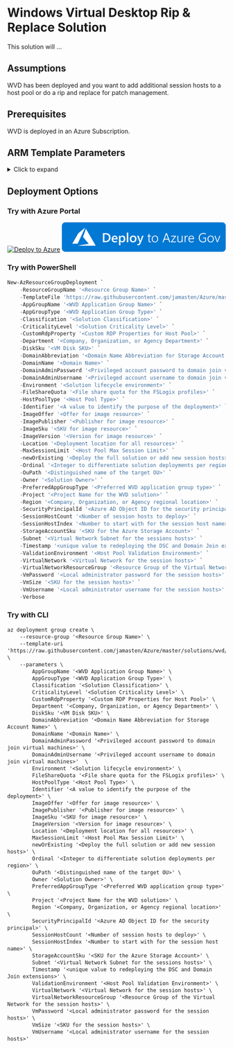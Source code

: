 # Windows Virtual Desktop Rip & Replace Solution

This solution will ...

## Assumptions

WVD has been deployed and you want to add additional session hosts to a host pool or do a rip and replace for patch management.

## Prerequisites

WVD is deployed in an Azure Subscription.

## ARM Template Parameters

<details>
<summary>Click to expand</summary>

### REQUIRED

- **AppGroupName**: The name of the WVD application group
- **AppGroupType**: The type of the WVD application group
- **DiskSku**: Storage SKU for the WVD session host disks
- **DomainAbbreviation**: An abbreviation for your domain or organization to uniquely name your Azure Storage Accounts across all of Azure.
- **DomainName**: Name of the domain that provides ADDS to the WVD session hosts and is synchronized with Azure AD
- **DomainAdminPassword**: Input your domain administrator password to join the WVD session hosts to your domain
- **DomainAdminUsername**: Input your domain administrator username to join the WVD session hosts to your domain. Only the username is required. Do not add the NETBIOS value.
- **Environment**: The environment for the deployed resources. Default is 'd' for 'Development'. 'p' is for 'Production'. 't' is for 'Test'.
- **FileShareQuota**: The quota for the Azure file share.  It's recommended to allocate 30GB per user.
- **HostPoolType**: These options specify the host pool type and depending on the type, provides the load balancing options and assignment types.
- **Identifier**: Unique value to define the purpose of this solution. This will be used in resource naming and added as a tag to each resource.
- **ImageOffer**: Offer for the virtual machine image
- **ImagePublisher**: Publisher for the virtual machine image
- **ImageSku**: SKU for the virtual machine image
- **ImageVersion**: Version for the virtual machine image
- **Location**: Deployment location for all resources
- **MaxSessionLimit**: Maximum sessions per WVD session host
- **newOrExisting**: This value determines if you are deploying the whole solution or redeploying to add session hosts to the host pool.
- **Ordinal**: Deployment number for WVD; determines which project or group this falls under
- **PreferredAppGroupType**: The type of preferred application group type.  The default is Desktop which creates 'Desktop Application Group'
- **SecurityPrincipalId**: The Object ID for the Security Principal to assign to the WVD Application Group.  This Security Principal will be assigned the Desktop Virtualization User role on the Application Group.
- **SessionHostCount**: Number of session hosts to deploy in the host pool
- **SessionHostIndex**: The session host number to begin with for the deployment. This is important when adding VM's to ensure the names do not conflict.
- **StorageAccountSku**: Storage SKU for the WVD session host disks
- **Subnet**: Subnet for the WVD session hosts
- **ValidationEnvironment**: The value determines whether the host pool should receive early WVD updates for testing.
- **VirtualNetwork**: Virtual network for the WVD sessions hosts
- **VirtualNetworkResourceGroup**: Virtual network resource group for the WVD sessions hosts
- **VmPassword**: Local administrator password for the WVD session hosts
- **VmSize**: Virtual machine SKU
- **VmUsername**: Local administrator username for the session hosts

### OPTIONAL

- **Classification**: The data classification for the WVD resources.  This will be added to a tag for each resource.
- **CriticalityLevel**: Number defining the criticality of the WVD solution.
- **CustomRdpProperty**: The RDP properties to add or remove RDP functionality on the host pool. [Settings reference](https://docs.microsoft.com/en-us/windows-server/remote/remote-desktop-services/clients/rdp-files?context=/azure/virtual-desktop/context/context)
- **Department**: The department within your organization owning this WVD solution. This will be added to a tag for each resource.
- **OuPath**: Distinguished name for the target Organization Unit in Active Directory Domain Services. Leave blank for the Computers OU. Example: OU=Pooled,OU=WV- DC=jasonmasten,DC=com**
- **Owner**: Name of the person responsible for this solution.  This will be added to a tag for each resource.
- **Project**: Input the project associated with this WVD solution.  This will be added to a tag for each resource.
- **Region**: Input the region of your office.  This will be added to a tag for each resource
- **Timestamp**: This value is used to rerun the DSC and Domain Join extensions when the template needs to be redeployed due to an error.

</details>

## Deployment Options

### Try with Azure Portal

[![Deploy to Azure](https://aka.ms/deploytoazurebutton)](https://portal.azure.com/#create/Microsoft.Template/uri/https%3A%2F%2Fraw.githubusercontent.com%2Fjamasten%2FAzure%2Fmaster%2Fsolutions%2Fwvd%2Fsolution.json)
[![Deploy to Azure Gov](https://raw.githubusercontent.com/Azure/azure-quickstart-templates/master/1-CONTRIBUTION-GUIDE/images/deploytoazuregov.svg?sanitize=true)](https://portal.azure.us/#create/Microsoft.Template/uri/https%3A%2F%2Fraw.githubusercontent.com%2Fjamasten%2FAzure%2Fmaster%2Fsolutions%2Fwvd%2Fsolution.json)

### Try with PowerShell

````powershell
New-AzResourceGroupDeployment `
    -ResourceGroupName '<Resource Group Name>' `
    -TemplateFile 'https://raw.githubusercontent.com/jamasten/Azure/master/solutions/wvd/solution.json' `
    -AppGroupName '<WVD Application Group Name>' `
    -AppGroupType '<WVD Application Group Type>' `
    -Classification '<Solution Classification>' `
    -CriticalityLevel '<Solution Criticality Level>' `
    -CustomRdpProperty '<Custom RDP Properties for Host Pool>' `
    -Department '<Company, Organization, or Agency Department>' `
    -DiskSku '<VM Disk SKU>' `
    -DomainAbbreviation '<Domain Name Abbreviation for Storage Account Name>' `
    -DomainName '<Domain Name>' `
    -DomainAdminPassword '<Privileged account password to domain join virtual machines>' `
    -DomainAdminUsername '<Privileged account username to domain join virtual machines>'  `
    -Environment '<Solution lifecycle environment>' `
    -FileShareQuota '<File share quota for the FSLogix profiles>' `
    -HostPoolType '<Host Pool Type>' `
    -Identifier '<A value to identify the purpose of the deployment>' `
    -ImageOffer '<Offer for image resource>' `
    -ImagePublisher '<Publisher for image resource>' `
    -ImageSku '<SKU for image resource>' `
    -ImageVersion '<Version for image resource>' `
    -Location '<Deployment location for all resources>' `
    -MaxSessionLimit '<Host Pool Max Session Limit>' `
    -newOrExisting '<Deploy the full solution or add new session hosts>' `
    -Ordinal '<Integer to differentiate solution deployments per region>' `
    -OuPath '<Distinguished name of the target OU>' `
    -Owner '<Solution Owner>' `
    -PreferredAppGroupType '<Preferred WVD application group type>' `
    -Project '<Project Name for the WVD solution>' `
    -Region '<Company, Organization, or Agency regional location>' `
    -SecurityPrincipalId '<Azure AD Object ID for the security principal>' `
    -SessionHostCount '<Number of session hosts to deploy>' `
    -SessionHostIndex '<Number to start with for the session host name>' `
    -StorageAccountSku '<SKU for the Azure Storage Account>' `
    -Subnet '<Virtual Network Subnet for the sessions hosts>' `
    -Timestamp '<unique value to redeploying the DSC and Domain Join extensions>' `
    -ValidationEnvironment '<Host Pool Validation Environment>' `
    -VirtualNetwork '<Virtual Network for the session hosts>' `
    -VirtualNetworkResourceGroup '<Resource Group of the Virtual Network for the session hosts>' `
    -VmPassword '<Local administrator password for the session hosts>' `
    -VmSize '<SKU for the session hosts>' `
    -VmUsername '<Local administrator username for the session hosts>' `
    -Verbose
````

### Try with CLI

````cli
az deployment group create \
    --resource-group '<Resource Group Name>' \
    --template-uri 'https://raw.githubusercontent.com/jamasten/Azure/master/solutions/wvd/solution.json' \
    --parameters \
        AppGroupName '<WVD Application Group Name>' \
        AppGroupType '<WVD Application Group Type>' \
        Classification '<Solution Classification>' \
        CriticalityLevel '<Solution Criticality Level>' \
        CustomRdpProperty '<Custom RDP Properties for Host Pool>' \
        Department '<Company, Organization, or Agency Department>' \
        DiskSku '<VM Disk SKU>' \
        DomainAbbreviation '<Domain Name Abbreviation for Storage Account Name>' \
        DomainName '<Domain Name>' \
        DomainAdminPassword '<Privileged account password to domain join virtual machines>' \
        DomainAdminUsername '<Privileged account username to domain join virtual machines>'  \
        Environment '<Solution lifecycle environment>' \
        FileShareQuota '<File share quota for the FSLogix profiles>' \
        HostPoolType '<Host Pool Type>' \
        Identifier '<A value to identify the purpose of the deployment>' \
        ImageOffer '<Offer for image resource>' \
        ImagePublisher '<Publisher for image resource>' \
        ImageSku '<SKU for image resource>' \
        ImageVersion '<Version for image resource>' \
        Location '<Deployment location for all resources>' \
        MaxSessionLimit '<Host Pool Max Session Limit>' \
        newOrExisting '<Deploy the full solution or add new session hosts>' \
        Ordinal '<Integer to differentiate solution deployments per region>' \
        OuPath '<Distinguished name of the target OU>' \
        Owner '<Solution Owner>' \
        PreferredAppGroupType '<Preferred WVD application group type>' \
        Project '<Project Name for the WVD solution>' \
        Region '<Company, Organization, or Agency regional location>' \
        SecurityPrincipalId '<Azure AD Object ID for the security principal>' \
        SessionHostCount '<Number of session hosts to deploy>' \
        SessionHostIndex '<Number to start with for the session host name>' \
        StorageAccountSku '<SKU for the Azure Storage Account>' \
        Subnet '<Virtual Network Subnet for the sessions hosts>' \
        Timestamp '<unique value to redeploying the DSC and Domain Join extensions>' \
        ValidationEnvironment '<Host Pool Validation Environment>' \
        VirtualNetwork '<Virtual Network for the session hosts>' \
        VirtualNetworkResourceGroup '<Resource Group of the Virtual Network for the session hosts>' \
        VmPassword '<Local administrator password for the session hosts>' \
        VmSize '<SKU for the session hosts>' \
        VmUsername '<Local administrator username for the session hosts>'
````
